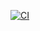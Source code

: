 [![CI](https://github.com/hasratmd697/-Create-a-Scheduled-GitHub-Action-TDS-GA5-Q8/actions/workflows/ci.yml/badge.svg)](https://github.com/hasratmd697/-Create-a-Scheduled-GitHub-Action-TDS-GA5-Q8/actions/workflows/ci.yml)
